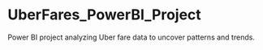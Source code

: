# UberFares_PowerBI_Project
Power BI project analyzing Uber fare data to uncover patterns and trends.
